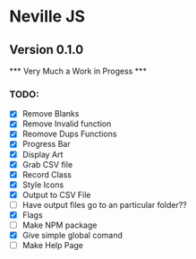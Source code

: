 # Neville JS

## Version 0.1.0

*** Very Much a Work in Progess ***

### TODO:

 - [x] Remove Blanks
 - [x] Remove Invalid function
 - [x] Reomove Dups Functions
 - [x] Progress Bar
 - [x] Display Art
 - [x] Grab CSV file
 - [x] Record Class
 - [x] Style Icons
 - [x] Output to CSV File
 - [ ] Have output files go to an particular folder??
 - [x] Flags
 - [ ] Make NPM package
 - [x] Give simple global comand
 - [ ] Make Help Page